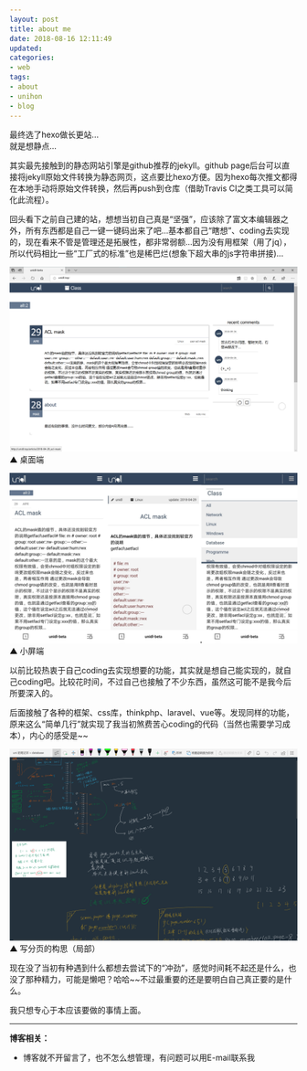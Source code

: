 ```yaml
---
layout: post
title: about me
date: 2018-08-16 12:11:49
updated:
categories:
- web
tags:
- about
- unihon
- blog
---
```


最终选了hexo做长更站...  
就是想静点...

其实最先接触到的静态网站引擎是github推荐的jekyll。github page后台可以直接将jekyll原始文件转换为静态网页，这点要比hexo方便。因为hexo每次推文都得在本地手动将原始文件转换，然后再push到仓库（借助Travis CI之类工具可以简化此流程）。
<!--more-->

回头看下之前自己建的站，想想当初自己真是“坚强”，应该除了富文本编辑器之外，所有东西都是自己一键一键码出来了吧...基本都自己“瞎想”、coding去实现的，现在看来不管是管理还是拓展性，都非常弱额...因为没有用框架（用了jq），所以代码相比一些“工厂式的标准”也是稀巴烂(想象下超大串的js字符串拼接)...

![](/2018-08/about-me/web.png)
▲ 桌面端

![](/2018-08/about-me/mweb.jpg)
▲ 小屏端
 
以前比较热衷于自己coding去实现想要的功能，其实就是想自己能实现的，就自己coding吧。比较花时间，不过自己也接触了不少东西，虽然这可能不是我今后所要深入的。

后面接触了各种的框架、css库，thinkphp、laravel、vue等。发现同样的功能，原来这么“简单几行”就实现了我当初煞费苦心coding的代码（当然也需要学习成本），内心的感受是\~\~  

![](/2018-08/about-me/page.png)
▲ 写分页的构思（局部）

现在没了当初有种遇到什么都想去尝试下的“冲劲”，感觉时间耗不起还是什么，也没了那种精力，可能是懒吧？哈哈~~不过最重要的还是要明白自己真正要的是什么。
 
我只想专心于本应该要做的事情上面。

---

**博客相关：**

* 博客就不开留言了，也不怎么想管理，有问题可以用E-mail联系我
